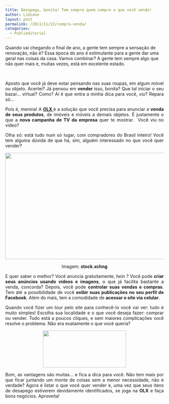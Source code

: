 ```yaml
---
title: Desapega, bonita! Tem sempre quem compre o que você vende!
author: Lidiane
layout: post
permalink: /2011/11/22/compra-venda/
categories:
  - Publieditorial
---
```

Quando vai chegando o final de ano, a gente tem sempre a sensação de renovação, não é? Essa época do ano é estimulante para a gente dar uma geral nas coisas da casa. Vamos combinar? A gente tem sempre algo que não quer mais e, muitas vezes, está em excelente estado.

&nbsp;

<p align="justify">
  Aposto que você já deve estar pensando nas suas roupas, em algum móvel ou objeto. Acertei? Já pensou em <strong>vender </strong>isso, bonita? Que tal iniciar o seu bazar… virtual? Como? Aí é que entra a minha dica para você, <em>viu</em>? Repara só…
</p>

<!--more-->


  


<p align="justify">
  Pois é, menina! A <a href="http://www.olx.com.br/" target="_blank" rel="noopener noreferrer"><strong>OLX</strong><strong> </strong></a>é a solução que você precisa para anunciar a <strong>venda de seus produtos</strong>, de imóveis e móveis a demais objetos. É justamente o que a <strong>nova campanha de TV da empresa </strong>quer te mostrar.  Você viu no vídeo?
</p>

<p align="justify">
  Olha só: está tudo num só lugar, com compradores do Brasil inteiro! Você tem alguma dúvida de que há, sim, alguém interessado no que você quer vender?
</p>

<p align="center">
  <a href="https://www.trololodemulher.com.br/2011/11/VENDAS-ONLINE.jpg"><img class="alignnone size-full wp-image-8236" title="VENDAS ONLINE" src="https://www.trololodemulher.com.br/2011/11/VENDAS-ONLINE.jpg" alt="" width="600" height="338" /></a>
</p>

<p align="center">
  Imagem: <strong>stock.xchng</strong>
</p>

<p align="justify">
  E quer saber o melhor? Você anuncia gratuitamente, <em>hein</em> ? Você pode <strong>criar seus anúncios usando vídeos e imagens</strong>, o que já facilita bastante a venda, concorda? Depois, você pode <strong>controlar suas vendas e compras</strong>. Tem até a possibilidade de você <strong>exibir suas publicações no seu perfil de Facebook</strong>. Além do mais, tem a comodidade de <strong>acessar o site via celular</strong>.
</p>

<p align="justify">
  Quando você fizer um <em>tour</em> pelo site para conhecê-lo você vai ver: tudo é muito simples! Escolha sua localidade e o que você deseja fazer: comprar ou vender. Tudo está a poucos cliques, e sem maiores complicações você resolve o problema. Não era exatamente o que você queria?
</p>

<p align="center">
  <a href="https://www.trololodemulher.com.br/2011/05/compra-venda1.jpg"><img class="alignnone size-full wp-image-6422" title="compra venda" src="https://www.trololodemulher.com.br/2011/05/compra-venda1.jpg" alt="" width="264" height="117" /></a>
</p>

<p align="justify">
  Bom, as vantagens são muitas… e fica a dica para você. Não tem mais por que ficar juntando um monte de coisas sem a menor necessidade, não é verdade? Agora é listar o que você quer vender e, uma vez que seus itens de desapego estiverem devidamente identificados, se joga na <strong>OLX</strong> e faça bons negócios. Aproveita!
</p>